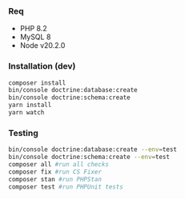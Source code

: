 ### Req
 - PHP 8.2
 - MySQL 8
 - Node v20.2.0
### Installation (dev)
```bash
composer install
bin/console doctrine:database:create
bin/console doctrine:schema:create
yarn install
yarn watch
```
### Testing
```bash
bin/console doctrine:database:create --env=test
bin/console doctrine:schema:create --env=test
composer all #run all checks
composer fix #run CS Fixer
composer stan #run PHPStan
composer test #run PHPUnit tests
```

